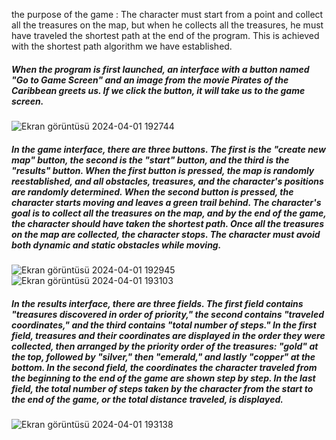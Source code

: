 the purpose of the game : The character must start from a point and collect all the treasures on the map, but when he collects all the treasures, he must have traveled the shortest path at the end of the program. This is achieved with the shortest path algorithm we have established.


##### When the program is first launched, an interface with a button named "Go to Game Screen" and an image from the movie Pirates of the Caribbean greets us. If we click the button, it will take us to the game screen.
![Ekran görüntüsü 2024-04-01 192744](https://github.com/MustafaEfeTamer/Pirates-of-the-Caribbean-Treasure-Hunt/assets/119308432/e95c585a-f626-4c85-981a-35f9265fbe95)


##### In the game interface, there are three buttons. The first is the "create new map" button, the second is the "start" button, and the third is the "results" button. When the first button is pressed, the map is randomly reestablished, and all obstacles, treasures, and the character's positions are randomly determined. When the second button is pressed, the character starts moving and leaves a green trail behind. The character's goal is to collect all the treasures on the map, and by the end of the game, the character should have taken the shortest path. Once all the treasures on the map are collected, the character stops. The character must avoid both dynamic and static obstacles while moving.
![Ekran görüntüsü 2024-04-01 192945](https://github.com/MustafaEfeTamer/Pirates-of-the-Caribbean-Treasure-Hunt/assets/119308432/7e704909-0c81-4264-ad47-68eaccd2c84d)
![Ekran görüntüsü 2024-04-01 193103](https://github.com/MustafaEfeTamer/Pirates-of-the-Caribbean-Treasure-Hunt/assets/119308432/53259141-3e79-4eb8-b1c9-391efc152080)


##### In the results interface, there are three fields. The first field contains "treasures discovered in order of priority," the second contains "traveled coordinates," and the third contains "total number of steps." In the first field, treasures and their coordinates are displayed in the order they were collected, then arranged by the priority order of the treasures: "gold" at the top, followed by "silver," then "emerald," and lastly "copper" at the bottom. In the second field, the coordinates the character traveled from the beginning to the end of the game are shown step by step. In the last field, the total number of steps taken by the character from the start to the end of the game, or the total distance traveled, is displayed.
![Ekran görüntüsü 2024-04-01 193138](https://github.com/MustafaEfeTamer/Pirates-of-the-Caribbean-Treasure-Hunt/assets/119308432/de96a18d-886d-4a22-95e4-cc62ea5b50d1)
